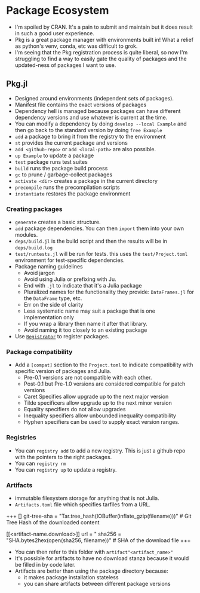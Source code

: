 # Package Ecosystem

* I'm spoiled by CRAN. It's a pain to submit and maintain but it does result 
  in such a good user experience.
* Pkg is a great package manager with environments built in! What a relief 
  as python's venv, conda, etc was difficult to grok.
* I'm seeing that the Pkg registration process is quite liberal, so now I'm 
  struggling to find a way to easily gate the quality of packages and the 
  updated-ness of packages I want to use.

## Pkg.jl

* Designed around environments (independent sets of packages).
* Manifest file contains the exact versions of packages
* Dependency hell is managed because packages can have different dependency
  versions and use whatever is current at the time.
* You can modify a dependency by doing `develop --local Example` and then 
  go back to the standard version by doing `free Example`
* `add` a package to bring it from the registry to the environment
* `st` provides the current package and versions
* `add <github-repo>` or `add <local-path>` are also possible.
* `up Example` to update a package
* `test` package runs test suites
* `build` runs the package build process
* `gc` to prune / garbage-collect packages
* `activate <dir>` creates a package in the current directory
* `precompile` runs the precompilation scripts
* `instantiate` restores the package environment

### Creating packages

* `generate` creates a basic structure.
* `add` package dependencies. You can then `import` them into your own modules.
* `deps/build.jl` is the build script and then the results will be in 
  `deps/build.log`
* `test/runtests.jl` will be run for tests. this uses the `test/Project.toml`
  environment for test-specific dependencies.
* Package naming guidelines
  * Avoid jargon
  * Avoid using Julia or prefixing with Ju.
  * End with `.jl` to indicate that it's a Julia package
  * Pluralized names for the functionality they provide: `DataFrames.jl` for the 
    `DataFrame` type, etc.
  * Err on the side of clarity
  * Less systematic name may suit a package that is one implementation only
  * If you wrap a library then name it after that library.
  * Avoid naming it too closely to an existing package
* Use [`Registrator`](https://github.com/JuliaRegistries/Registrator.jl/) to 
  register packages. 

### Package compatibility 

* Add a `[compat]` section to the `Project.toml` to indicate compatibility with 
  specific version of packages and Julia.
  * Pre-0.1 versions are not compatible with each other.
  * Post-0.1 but Pre-1.0 versions are considered compatible for patch versions 
  * Caret Specifies allow upgrade up to the next major version
  * Tilde specificers allow upgrade up to the next minor version
  * Equality specifiers do not allow upgrades
  * Inequality specifiers allow unbounded inequality compatibility
  * Hyphen specifiers can be used to supply exact version ranges.

### Registries

* You can `registry add` to add a new registry. This is just a github repo
  with the pointers to the right packages.
* You can `registry rm` 
* You can `registry up` to update a registry.

### Artifacts

* immutable filesystem storage for anything that is not Julia.
* `Artifacts.toml` file which specifies tarfiles from a URL. 

+++
[<artifact-name>]
git-tree-sha = "Tar.tree_hash(IOBuffer(inflate_gzip(filename)))" # Git Tree Hash of the downloaded content

  [[<artifact-name.download>]]
  url = "<url-of-artifact>
  sha256 = "SHA.bytes2hex(open(sha256, filename))" # SHA of the download file
+++

* You can then refer to this folder with `artifact"<artifact_name>"`
* It's possible for artifacts to have no download stanza because it would be 
  filled in by code later.
* Artifacts are better than using the package directory because:
  * it makes package installation stateless
  * you can share artifacts between different package versions
